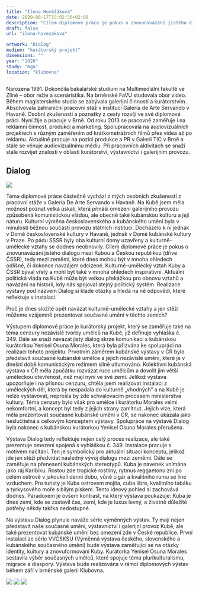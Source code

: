 ```yaml
---
title: "Ilona Hověžáková"
date: 2020-08-17T15:02:56+02:00
description: "Cílem diplomové práce je pokus o znovunavázání jistého dialogu mezi Kubou a Českou republikou (dříve ČSSR), tedy mezi zeměmi, které dnes mohou být v mnoha ohledech odlišné, či dokonce navzájem odcizené."
draft: false
url: "ilona-hovezakova"

artwork: "Dialog"
medium: "kurátorský projekt"
dimensions: ""
year: "2020"
study: "mga"
location: "klubovna"
---
```


Narozena 1991. Dokončila bakalářské studium na Multimediální fakultě ve Zlíně – obor režie a scenáristika. Na brněnské FaVU studovala obor video. Během magisterského studia se zabývala galerijní činností a kurátorstvím. Absolvovala zahraniční pracovní stáž v instituci Galería de Arte Servando v Havaně. Osobní zkušenosti a poznatky z cesty rozvíjí ve své diplomové práci. Nyní žije a pracuje v Brně. Od roku 2013 se pracovně zaměřuje i na reklamní činnost, produkci a marketing. Spolupracovala na audiovizuálních projektech s různým zaměřením od krátkometrážních filmů přes videa až po reklamu. Aktuálně pracuje na pozici produkce a PR v Galerii TIC v Brně a stále se věnuje audiovizuálnímu médiu. Při pracovních aktivitách se snaží stále rozvíjet znalosti v oblasti kurátorství, výstavnictví i galerijním provozu. 


## Dialog

![](/students/hovezakova/1.jpg)

Téma diplomové práce částečně vychází z mých osobních zkušeností z pracovní stáže v Galería De Arte Servando v Havaně. Na Kubě jsem měla možnost poznat velká úskalí, která přináší omezení galerijního provozu způsobená komunistickou vládou, ale obecně také kubánskou kulturu a její náturu. Kulturní výměna československého a kubánského umění byla v minulosti běžnou součástí provozu státních institucí. Docházelo k ní jednak v Domě československé kultury v Havaně, jednak v Domě kubánské kultury v Praze. Po pádu SSSR byly oba kulturní domy uzavřeny a kulturně-umělecké vztahy se dodnes neobnovily. Cílem diplomové práce je pokus o znovunavázání jistého dialogu mezi Kubou a Českou republikou (dříve ČSSR), tedy mezi zeměmi, které dnes mohou být v mnoha ohledech odlišné, či dokonce navzájem odcizené. Kulturně-umělecký vztah Kuby a ČSSR býval vřelý a mohl být také v mnoha ohledech inspirativní. Aktuální politická vláda na Kubě může být velkou překážkou pro obnovu vztahů a navázání na historii, kdy nás spojoval stejný politický systém. Realizace výstavy pod názvem Dialog si klade otázky a hledá na ně odpovědi, které reflektuje v instalaci.

Proč je dnes složité opět navázat kulturně-umělecké vztahy a jen stěží můžeme vzájemně prezentovat současné umění v těchto zemích?

Výstupem diplomové práce je kurátorský projekt, který se zaměřuje také na téma cenzury nezávislé tvorby umělců na Kubě, již definuje vyhláška č. 349. Dále se snaží navázat jistý dialog skrze komunikaci s kubánskou kurátorkou Yenisel Osuna Morales, která byla přizvána ke spolupráci na realizaci tohoto projektu. Prvotním záměrem kubánské výstavy v ČR bylo představit současné kubánské umělce a jejich nezávislé umění, které je v dnešní době komunistickým režimem silně utlumováno. Kolektivní kubánská výstava v ČR měla zpočátku rozvázat ruce umělcům a dovolit jim větší uměleckou otevřenost, než mají nyní ve své zemi. Jelikož výstava upozorňuje i na přísnou cenzuru, chtěla jsem realizovat instalaci z uměleckých děl, která by nespadala do kulturně „vhodných“ a na Kubě je nelze vystavovat, neprošla by zde schvalovacím procesem ministerstva kultury. Téma cenzury bylo však pro umělce i kurátorku Morales velmi nekomfortní, a koncept byl tedy z jejich strany zamítnut. Jejich vize, která měla prezentovat současné kubánské umění v ČR, se nakonec ukázala jako neslučitelná s celkovým konceptem výstavy. Spolupráce na výstavě Dialog byla nakonec s kubánskou kurátorkou Yenisel Osuna Morales přerušena.

Výstava Dialog tedy reflektuje nejen celý proces realizace, ale také prezentuje omezení spojená s vyhláškou č. 349. Instalace pracuje s motivem načítání. Ten je symbolický pro aktuální situaci konceptu, jelikož jde jen stěží předvídat následný vývoj dialogu mezi zeměmi. Dále se zaměřuje na přenesení kubánských stereotypů. Kuba je navenek vnímána jako ráj Karibiku. Rostou zde tropické rostliny, rytmus reggaetonu zní po celém ostrově v jakoukoli denní dobu, vůně cigár a kvalitního rumu se line vzduchem. Pro turisty je Kuba ostrovem mojita, cuba libre, kvalitního tabáku a tyrkysového moře s bílým pískem. Tento ideový pohled si zachovává dodnes. Paradoxem je ovšem kontrast, na který výstava poukazuje: Kuba je dnes zemí, kde se zastavil čas, zemí, kde je luxus levný, a životně důležité potřeby někdy takřka nedostupné.

Na výstavu Dialog plynule naváže série výměnných výstav. Ty mají nejen představit naše současné umění, výstavnictví i galerijní provoz Kubě, ale také prezentovat kubánské umění bez omezení zde v České republice. První instalací ze série VVČSKSU (Výměnná výstava českého, slovenského a kubánského současného umění) bude výstava zaměřující se na otázky identity, kultury a znovuformování Kuby. Kurátorka Yenisel Osuna Morales sestavila výběr současných umělců, které spojuje téma plurikulturalismu, migrace a diaspory. Výstava bude realizována v rámci diplomových výstav během září v brněnské galerii Klubovna.

![](/students/hovezakova/2.jpg)
![](/students/hovezakova/3.jpg)
![](/students/hovezakova/4.jpg)
